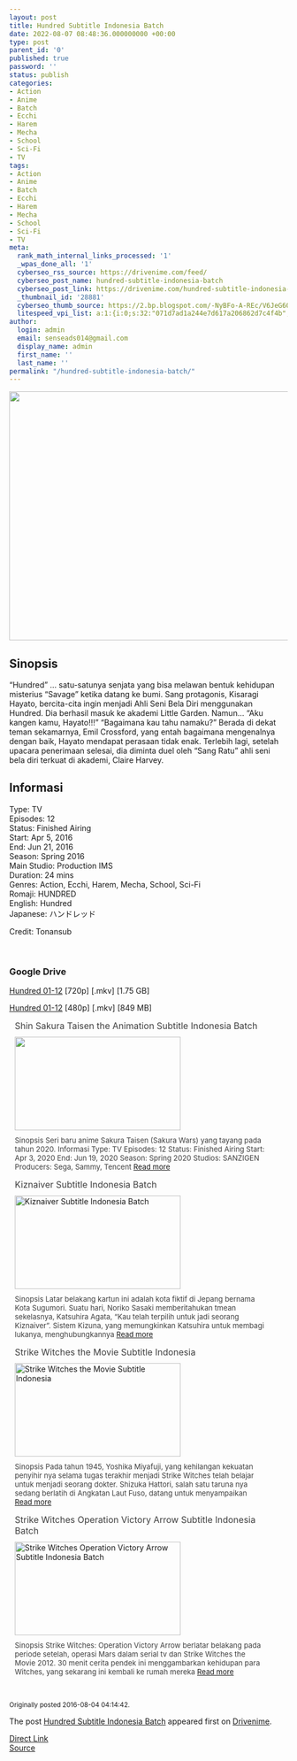 ```yaml
---
layout: post
title: Hundred Subtitle Indonesia Batch
date: 2022-08-07 08:48:36.000000000 +00:00
type: post
parent_id: '0'
published: true
password: ''
status: publish
categories:
- Action
- Anime
- Batch
- Ecchi
- Harem
- Mecha
- School
- Sci-Fi
- TV
tags:
- Action
- Anime
- Batch
- Ecchi
- Harem
- Mecha
- School
- Sci-Fi
- TV
meta:
  rank_math_internal_links_processed: '1'
  _wpas_done_all: '1'
  cyberseo_rss_source: https://drivenime.com/feed/
  cyberseo_post_name: hundred-subtitle-indonesia-batch
  cyberseo_post_link: https://drivenime.com/hundred-subtitle-indonesia-batch/
  _thumbnail_id: '28881'
  cyberseo_thumb_source: https://2.bp.blogspot.com/-NyBFo-A-REc/V6JeG60XS_I/AAAAAAAAAFM/LPMGIx3zvb8zupI5_m9TPFK3rLF9ZB35ACLcB/s1600/Hundred%2BSubtitle%2BIndonesia%2BBatch.jpg
  litespeed_vpi_list: a:1:{i:0;s:32:"071d7ad1a244e7d617a206862d7c4f4b";}
author:
  login: admin
  email: senseads014@gmail.com
  display_name: admin
  first_name: ''
  last_name: ''
permalink: "/hundred-subtitle-indonesia-batch/"
---
```

<div class="separator" style="clear: both; text-align: center;"><img class="alignnone" src="{{ site.baseurl }}/assets/2022/08/Hundred%2BSubtitle%2BIndonesia%2BBatch.jpg" width="720" height="450" border="0" /></div>
<h2>Sinopsis</h2>
<p>“Hundred” … satu-satunya senjata yang bisa melawan bentuk kehidupan misterius “Savage” ketika datang ke bumi. Sang protagonis, Kisaragi Hayato, bercita-cita ingin menjadi Ahli Seni Bela Diri menggunakan Hundred. Dia berhasil masuk ke akademi Little Garden. Namun… “Aku kangen kamu, Hayato!!!” “Bagaimana kau tahu namaku?” Berada di dekat teman sekamarnya, Emil Crossford, yang entah bagaimana mengenalnya dengan baik, Hayato mendapat perasaan tidak enak. Terlebih lagi, setelah upacara penerimaan selesai, dia diminta duel oleh “Sang Ratu” ahli seni bela diri terkuat di akademi, Claire Harvey.</p>
<h2>Informasi</h2>
<p>Type: TV<br />
Episodes: 12<br />
Status: Finished Airing<br />
Start: Apr 5, 2016<br />
End: Jun 21, 2016<br />
Season: Spring 2016<br />
Main Studio: Production IMS<br />
Duration: 24 mins<br />
Genres: Action, Ecchi, Harem, Mecha, School, Sci-Fi<br />
Romaji: HUNDRED<br />
English: Hundred<br />
Japanese: ハンドレッド</p>
<p>Credit: Tonansub</p>
<p>&nbsp;</p>
<h3>Google Drive</h3>
<p><a href="https://drive.google.com/open?id=0BzlZaVHX6COVSWxweVlxTTlOMjA" class="broken_link">Hundred 01-12</a> [720p] [.mkv] [1.75 GB]</p>
<p><a href="https://drive.google.com/open?id=0B_H11_eVxdn3WVV2S2U4cXJfUVE" class="broken_link">Hundred 01-12</a> [480p] [.mkv] [849 MB]</p>
<div class="related-post grid">
<div class="post-list ">
<div class="item"> <a class="title post_title" href="https://drivenime.com/shin-sakura-taisen-the-animation-subtitle-indonesia-batch-1/"> Shin Sakura Taisen the Animation Subtitle Indonesia Batch </a>
<div class="thumb post_thumb"> <a href="https://drivenime.com/shin-sakura-taisen-the-animation-subtitle-indonesia-batch-1/"> <img width="300" height="169" src="{{ site.baseurl }}/assets/2022/08/Shin-Sakura-Taisen-the-Animation-Subtitle-Indonesia-Batch-300x169.jpg" class="attachment-medium size-medium wp-post-image" alt="" srcset="https://drivenime.com/wp-content/uploads/2020/06/Shin-Sakura-Taisen-the-Animation-Subtitle-Indonesia-Batch-300x169.jpg 300w, https://drivenime.com/wp-content/uploads/2020/06/Shin-Sakura-Taisen-the-Animation-Subtitle-Indonesia-Batch-768x432.jpg 768w, https://drivenime.com/wp-content/uploads/2020/06/Shin-Sakura-Taisen-the-Animation-Subtitle-Indonesia-Batch-150x84.jpg 150w, https://drivenime.com/wp-content/uploads/2020/06/Shin-Sakura-Taisen-the-Animation-Subtitle-Indonesia-Batch.jpg 800w" sizes="(max-width: 300px) 100vw, 300px" /> </a> </div>
<p class="excerpt post_excerpt"> Sinopsis Seri baru anime Sakura Taisen (Sakura Wars) yang tayang pada tahun 2020. Informasi Type: TV Episodes: 12 Status: Finished Airing Start: Apr 3, 2020 End: Jun 19, 2020 Season: Spring 2020 Studios: SANZIGEN Producers: Sega, Sammy, Tencent <a class="read-more" href="https://drivenime.com/shin-sakura-taisen-the-animation-subtitle-indonesia-batch-1/"> Read more</a> </p>
</p></div>
<div class="item"> <a class="title post_title" href="https://drivenime.com/kiznaiver-subtitle-indonesia-batch/"> Kiznaiver Subtitle Indonesia Batch </a>
<div class="thumb post_thumb"> <a href="https://drivenime.com/kiznaiver-subtitle-indonesia-batch/"> <img width="300" height="169" src="{{ site.baseurl }}/assets/2022/08/Kiznaiver-Subtitle-Indonesia-Batch-300x169.jpg" class="attachment-medium size-medium wp-post-image" alt="Kiznaiver Subtitle Indonesia Batch" srcset="https://drivenime.com/wp-content/uploads/2016/07/Kiznaiver-Subtitle-Indonesia-Batch-300x169.jpg 300w, https://drivenime.com/wp-content/uploads/2016/07/Kiznaiver-Subtitle-Indonesia-Batch.jpg 720w" sizes="(max-width: 300px) 100vw, 300px" /> </a> </div>
<p class="excerpt post_excerpt"> Sinopsis Latar belakang kartun ini adalah kota fiktif di Jepang bernama Kota Sugumori. Suatu hari, Noriko Sasaki memberitahukan tmean sekelasnya, Katsuhira Agata, “Kau telah terpilih untuk jadi seorang Kiznaiver”. Sistem Kizuna, yang memungkinkan Katsuhira untuk membagi lukanya, menghubungkannya <a class="read-more" href="https://drivenime.com/kiznaiver-subtitle-indonesia-batch/"> Read more</a> </p>
</p></div>
<div class="item"> <a class="title post_title" href="https://drivenime.com/strike-witches-movie-subtitle-indonesia/"> Strike Witches the Movie Subtitle Indonesia </a>
<div class="thumb post_thumb"> <a href="https://drivenime.com/strike-witches-movie-subtitle-indonesia/"> <img width="300" height="169" src="{{ site.baseurl }}/assets/2022/08/Strike-Witches-the-Movie-Subtitle-Indonesia-300x169.jpg" class="attachment-medium size-medium wp-post-image" alt="Strike Witches the Movie Subtitle Indonesia" srcset="https://drivenime.com/wp-content/uploads/2016/07/Strike-Witches-the-Movie-Subtitle-Indonesia-300x169.jpg 300w, https://drivenime.com/wp-content/uploads/2016/07/Strike-Witches-the-Movie-Subtitle-Indonesia.jpg 711w" sizes="(max-width: 300px) 100vw, 300px" /> </a> </div>
<p class="excerpt post_excerpt"> Sinopsis Pada tahun 1945, Yoshika Miyafuji, yang kehilangan kekuatan penyihir nya selama tugas terakhir menjadi Strike Witches telah belajar untuk menjadi seorang dokter. Shizuka Hattori, salah satu taruna nya sedang berlatih di Angkatan Laut Fuso, datang untuk menyampaikan <a class="read-more" href="https://drivenime.com/strike-witches-movie-subtitle-indonesia/"> Read more</a> </p>
</p></div>
<div class="item"> <a class="title post_title" href="https://drivenime.com/strike-witches-operation-victory-arrow-subtitle-indonesia-batch/"> Strike Witches Operation Victory Arrow Subtitle Indonesia Batch </a>
<div class="thumb post_thumb"> <a href="https://drivenime.com/strike-witches-operation-victory-arrow-subtitle-indonesia-batch/"> <img width="300" height="169" src="{{ site.baseurl }}/assets/2022/08/Strike-Witches-Operation-Victory-Arrow-Subtitle-Indonesia-Batch-300x169.jpg" class="attachment-medium size-medium wp-post-image" alt="Strike Witches Operation Victory Arrow Subtitle Indonesia Batch" srcset="https://drivenime.com/wp-content/uploads/2016/08/Strike-Witches-Operation-Victory-Arrow-Subtitle-Indonesia-Batch-300x169.jpg 300w, https://drivenime.com/wp-content/uploads/2016/08/Strike-Witches-Operation-Victory-Arrow-Subtitle-Indonesia-Batch.jpg 720w" sizes="(max-width: 300px) 100vw, 300px" /> </a> </div>
<p class="excerpt post_excerpt"> Sinopsis Strike Witches: Operation Victory Arrow berlatar belakang pada periode setelah, operasi Mars dalam serial tv dan Strike Witches the Movie 2012. 30 menit cerita pendek ini menggambarkan kehidupan para Witches, yang sekarang ini kembali ke rumah mereka <a class="read-more" href="https://drivenime.com/strike-witches-operation-victory-arrow-subtitle-indonesia-batch/"> Read more</a> </p>
</p></div>
</p></div>
<p> <script> </script><br />
<style> .related-post{} .related-post .post-list{ text-align:left; } .related-post .post-list .item{ margin:10px; padding:0px; } .related-post .headline{ font-size:18px !important; color:#999999 !important; } .related-post .post-list .item .post_title{ font-size:16px; color:#3f3f3f; margin:10px 0px; padding:0px; display: block; text-decoration: none; } .related-post .post-list .item .post_thumb{ max-height:220px; margin:10px 0px; padding:0px; display: block; } .related-post .post-list .item .post_excerpt{ font-size:13px; color:#3f3f3f; margin:10px 0px; padding:0px; display: block; text-decoration: none; } @media only screen and (min-width: 1024px ){ .related-post .post-list .item{ width: 45%; } } @media only screen and ( min-width: 768px ) and ( max-width: 1023px ) { .related-post .post-list .item{ width: 90%; } } @media only screen and ( min-width: 0px ) and ( max-width: 767px ){ .related-post .post-list .item{ width: 90%; } } </style>
</p></div>
<p id="rop"><small>Originally posted 2016-08-04 04:14:42. </small></p>
<p>The post <a rel="nofollow" href="https://drivenime.com/hundred-subtitle-indonesia-batch/">Hundred Subtitle Indonesia Batch</a> appeared first on <a rel="nofollow" href="https://drivenime.com">Drivenime</a>.</p>
<link rel="stylesheet" href="https://cdnjs.cloudflare.com/ajax/libs/font-awesome/4.7.0/css/font-awesome.min.css" />
<div class="divbtn"> <a href="https://handymansurrender.com/fihup8buzv?key=94550f7ce39444073321dde3b8782f97" class="btn"><i class="fa fa-download"></i> Direct Link</a> <br /><a href="https://drivenime.com/hundred-subtitle-indonesia-batch/">Source</a> </div>
